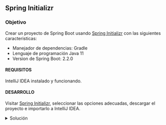 ## Spring Initializr

### Objetivo 

Crear un proyecto de Spring Boot usando [Spring Initializr](https://start.spring.io/) con las siguientes caracteristicas:
- Manejador de dependencias: Gradle
- Lenguaje de programación Java 11
- Version de Spring Boot: 2.2.0

#### REQUISITOS 

IntelliJ IDEA instalado y funcionando.

#### DESARROLLO

Visitar [Spring Initializr](https://start.spring.io/), seleccionar las opciones adecuadas, descargar el proyecto e importarlo a IntelliJ IDEA.


<details>
        <summary>Solución</summary>
        <p>Ver el archivo [solucion.zip](solucion.zip)</p>
</details>

